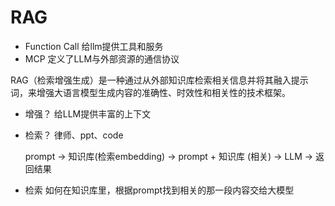 # RAG

- Function Call 给llm提供工具和服务
- MCP 定义了LLM与外部资源的通信协议

RAG（检索增强生成）是一种通过从外部知识库检索相关信息并将其融入提示词，来增强大语言模型生成内容的准确性、时效性和相关性的技术框架。

- 增强？
    给LLM提供丰富的上下文
- 检索？
    律师、ppt、code

    prompt -> 知识库(检索embedding) ->  prompt + 知识库 (相关) -> LLM -> 返回结果

- 检索
    如何在知识库里，根据prompt找到相关的那一段内容交给大模型